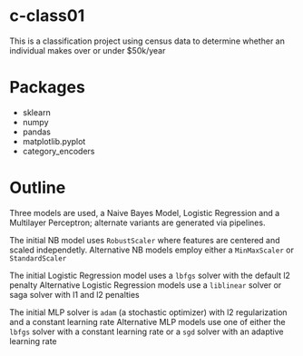 # c-class01
This is a classification project using census data to determine whether an individual makes over or under $50k/year

# Packages
- sklearn
- numpy
- pandas
- matplotlib.pyplot
- category_encoders


# Outline
Three models are used, a Naive Bayes Model, Logistic Regression and a Multilayer Perceptron; alternate variants are generated via pipelines.

The initial NB model uses `RobustScaler` where features are centered and scaled independetly.
Alternative NB models employ either a `MinMaxScaler` or `StandardScaler`

The initial Logistic Regression model uses a `lbfgs` solver with the default l2 penalty
Alternative Logistic Regression models use a `liblinear` solver or saga solver with l1 and l2 penalties

The initial MLP solver is `adam` (a stochastic optimizer) with l2 regularization and a constant learning rate
Alternative MLP models use one of either the `lbfgs` solver with a constant learning rate or a `sgd` solver with an adaptive learning rate
